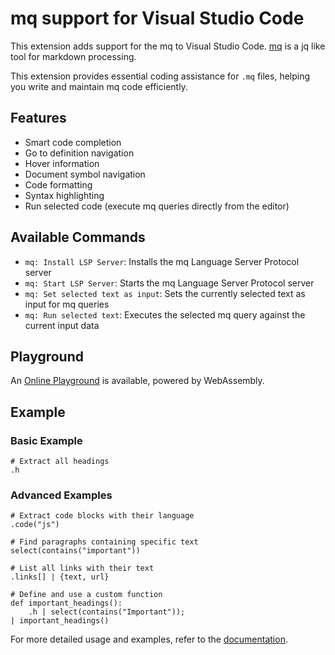 # mq support for Visual Studio Code

This extension adds support for the mq to Visual Studio Code.
[mq](https://github.com/meros-debray/mq) is a jq like tool for markdown processing.

This extension provides essential coding assistance for `.mq` files, helping you write and maintain mq code efficiently.

## Features

- Smart code completion
- Go to definition navigation
- Hover information
- Document symbol navigation
- Code formatting
- Syntax highlighting
- Run selected code (execute mq queries directly from the editor)

## Available Commands

- `mq: Install LSP Server`: Installs the mq Language Server Protocol server
- `mq: Start LSP Server`: Starts the mq Language Server Protocol server
- `mq: Set selected text as input`: Sets the currently selected text as input for mq queries
- `mq: Run selected text`: Executes the selected mq query against the current input data

## Playground

An [Online Playground](https://harehare.github.io/mq/playground) is available, powered by WebAssembly.

## Example

### Basic Example

```jq
# Extract all headings
.h
```

### Advanced Examples

```jq
# Extract code blocks with their language
.code("js")
```

```jq
# Find paragraphs containing specific text
select(contains("important"))
```

```jq
# List all links with their text
.links[] | {text, url}
```

```jq
# Define and use a custom function
def important_headings():
    .h | select(contains("Important"));
| important_headings()
```

For more detailed usage and examples, refer to the [documentation](https://github.com/harehare/mq/blob/master/docs/README.md).
